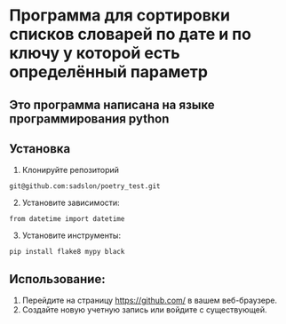 # Программа  для сортировки списков словарей по дате и по ключу у которой есть определённый параметр

## Это программа написана на языке программирования python
## Установка

1. Клонируйте репозиторий

```commandline
git@github.com:sadslon/poetry_test.git
```

2. Установите зависимости:

```commandline
from datetime import datetime
```

3. Установите инструменты:

```commandline
pip install flake8 mypy black
```

## Использование:

1. Перейдите на страницу https://github.com/ в вашем веб-браузере.
2. Создайте новую учетную запись или войдите c существующей.
